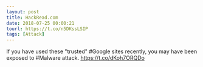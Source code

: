 ```yaml
---
layout: post
title: HackRead.com
date: 2018-07-25 00:00:21
tourl: https://t.co/n5DKssLSIP
tags: [Attack]
---
```

If you have used these "trusted" #Google sites recently, you may have been exposed to #Malware attack.
https://t.co/dKoh7ORQDo